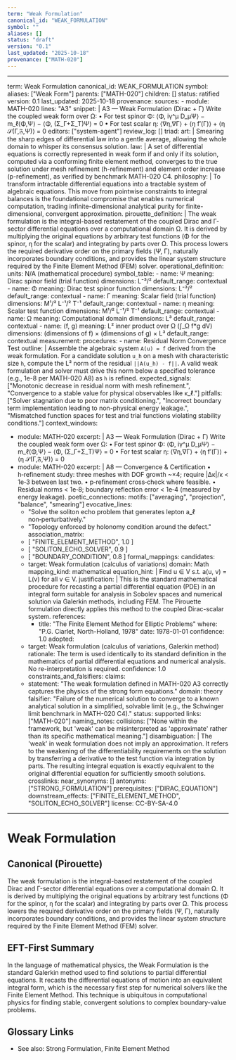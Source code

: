 ```yaml
---
term: "Weak Formulation"
canonical_id: "WEAK_FORMULATION"
symbol: ""
aliases: []
status: "draft"
version: "0.1"
last_updated: "2025-10-18"
provenance: ["MATH-020"]
---
```


---
term: Weak Formulation
canonical_id: WEAK_FORMULATION
symbol: 
aliases: ["Weak Form"]
parents: ["MATH-020"]
children: []
status: ratified
version: 0.1
last_updated: 2025-10-18
provenance:
  sources:
    - module: MATH-020
      lines: "A3"
      snippet: |
        A3 — Weak Formulation (Dirac + Γ)
        Write the coupled weak form over Ω:
        • For test spinor Φ: ⟨Φ, iγ^μ D_μΨ⟩ − m_ℓ⟨Φ,Ψ⟩ − ⟨Φ, (Σ_Γ+Σ_T)Ψ⟩ = 0
        • For test scalar η: ⟨∇η,∇Γ⟩ + ⟨η f′(Γ)⟩ + ⟨η 𝒮(Γ,𝔉,Ψ)⟩ = 0
  editors: ["system-agent"]
  review_log: []
triad:
  art: |
    Smearing the sharp edges of differential law into a gentle average, allowing the whole domain to whisper its consensus solution.
  law: |
    A set of differential equations is correctly represented in weak form if and only if its solution, computed via a conforming finite element method, converges to the true solution under mesh refinement (h-refinement) and element order increase (p-refinement), as verified by benchmark MATH-020 C4.
  philosophy: |
    To transform intractable differential equations into a tractable system of algebraic equations. This move from pointwise constraints to integral balances is the foundational compromise that enables numerical computation, trading infinite-dimensional analytical purity for finite-dimensional, convergent approximation.
pirouette_definition: |
  The weak formulation is the integral-based restatement of the coupled Dirac and Γ-sector differential equations over a computational domain Ω. It is derived by multiplying the original equations by arbitrary test functions (Φ for the spinor, η for the scalar) and integrating by parts over Ω. This process lowers the required derivative order on the primary fields (Ψ, Γ), naturally incorporates boundary conditions, and provides the linear system structure required by the Finite Element Method (FEM) solver.
operational_definition:
  units: N/A (mathematical procedure)
  symbol_table:
    - name: Ψ
      meaning: Dirac spinor field (trial function)
      dimensions: L⁻³/²
      default_range: contextual
    - name: Φ
      meaning: Dirac test spinor function
      dimensions: L⁻³/²
      default_range: contextual
    - name: Γ
      meaning: Scalar field (trial function)
      dimensions: M¹/² L⁻¹/² T⁻¹
      default_range: contextual
    - name: η
      meaning: Scalar test function
      dimensions: M¹/² L⁻¹/² T⁻¹
      default_range: contextual
    - name: Ω
      meaning: Computational domain
      dimensions: L³
      default_range: contextual
    - name: ⟨f, g⟩
      meaning: L² inner product over Ω (∫_Ω f*g dV)
      dimensions: (dimensions of f) × (dimensions of g) × L³
      default_range: contextual
  measurement:
    procedures:
      - name: Residual Norm Convergence Test
        outline: |
          Assemble the algebraic system `A(u) = f` derived from the weak formulation. For a candidate solution `u_h` on a mesh with characteristic size `h`, compute the L² norm of the residual `||A(u_h) - f||`. A valid weak formulation and solver must drive this norm below a specified tolerance (e.g., 1e-8 per MATH-020 A8) as `h` is refined.
        expected_signals: ["Monotonic decrease in residual norm with mesh refinement.", "Convergence to a stable value for physical observables like κ_ℓ."]
        pitfalls: ["Solver stagnation due to poor matrix conditioning.", "Incorrect boundary term implementation leading to non-physical energy leakage.", "Mismatched function spaces for test and trial functions violating stability conditions."]
context_windows:
  - module: MATH-020
    excerpt: |
      A3 — Weak Formulation (Dirac + Γ)
      Write the coupled weak form over Ω:
      • For test spinor Φ: ⟨Φ, iγ^μ D_μΨ⟩ − m_ℓ⟨Φ,Ψ⟩ − ⟨Φ, (Σ_Γ+Σ_T)Ψ⟩ = 0
      • For test scalar η: ⟨∇η,∇Γ⟩ + ⟨η f′(Γ)⟩ + ⟨η 𝒮(Γ,𝔉,Ψ)⟩ = 0
  - module: MATH-020
    excerpt: |
      A8 — Convergence & Certification
      • h‑refinement study: three meshes with DOF growth ~×4; require |Δκ|/κ < 1e‑3 between last two.
      • p‑refinement cross‑check where feasible.
      • Residual norms < 1e‑8; boundary reflection error < 1e‑4 (measured by energy leakage).
poetic_connections:
  motifs: ["averaging", "projection", "balance", "smearing"]
  evocative_lines:
    - "Solve the soliton echo problem that generates lepton a_ℓ non‑perturbatively."
    - "Topology enforced by holonomy condition around the defect."
  association_matrix:
    - [ "FINITE_ELEMENT_METHOD", 1.0 ]
    - [ "SOLITON_ECHO_SOLVER", 0.9 ]
    - [ "BOUNDARY_CONDITION", 0.8 ]
formal_mappings:
  candidates:
    - target: Weak formulation (calculus of variations)
      domain: Math
      mapping_kind: mathematical
      equation_hint: |
        Find u ∈ V s.t. a(u, v) = L(v) for all v ∈ V.
      justification: |
        This is the standard mathematical procedure for recasting a partial differential equation (PDE) in an integral form suitable for analysis in Sobolev spaces and numerical solution via Galerkin methods, including FEM. The Pirouette formulation directly applies this method to the coupled Dirac-scalar system.
      references:
        - title: "The Finite Element Method for Elliptic Problems"
          where: "P.G. Ciarlet, North-Holland, 1978"
          date: 1978-01-01
      confidence: 1.0
  adopted:
    - target: Weak formulation (calculus of variations, Galerkin method)
      rationale: The term is used identically to its standard definition in the mathematics of partial differential equations and numerical analysis. No re-interpretation is required.
      confidence: 1.0
constraints_and_falsifiers:
  claims:
    - statement: "The weak formulation defined in MATH-020 A3 correctly captures the physics of the strong form equations."
      domain: theory
      falsifier: "Failure of the numerical solution to converge to a known analytical solution in a simplified, solvable limit (e.g., the Schwinger limit benchmark in MATH-020 C4)."
      status: supported
      links: ["MATH-020"]
naming_notes:
  collisions: ["None within the framework, but 'weak' can be misinterpreted as 'approximate' rather than its specific mathematical meaning."]
  disambiguation: |
    The 'weak' in weak formulation does not imply an approximation. It refers to the weakening of the differentiability requirements on the solution by transferring a derivative to the test function via integration by parts. The resulting integral equation is exactly equivalent to the original differential equation for sufficiently smooth solutions.
crosslinks:
  near_synonyms: []
  antonyms: ["STRONG_FORMULATION"]
  prerequisites: ["DIRAC_EQUATION"]
  downstream_effects: ["FINITE_ELEMENT_METHOD", "SOLITON_ECHO_SOLVER"]
license: CC-BY-SA-4.0
---

# Weak Formulation

## Canonical (Pirouette)
The weak formulation is the integral-based restatement of the coupled Dirac and Γ-sector differential equations over a computational domain Ω. It is derived by multiplying the original equations by arbitrary test functions (Φ for the spinor, η for the scalar) and integrating by parts over Ω. This process lowers the required derivative order on the primary fields (Ψ, Γ), naturally incorporates boundary conditions, and provides the linear system structure required by the Finite Element Method (FEM) solver.

## EFT-First Summary
In the language of mathematical physics, the Weak Formulation is the standard Galerkin method used to find solutions to partial differential equations. It recasts the differential equations of motion into an equivalent integral form, which is the necessary first step for numerical solvers like the Finite Element Method. This technique is ubiquitous in computational physics for finding stable, convergent solutions to complex boundary-value problems.

## Glossary Links
- See also: Strong Formulation, Finite Element Method